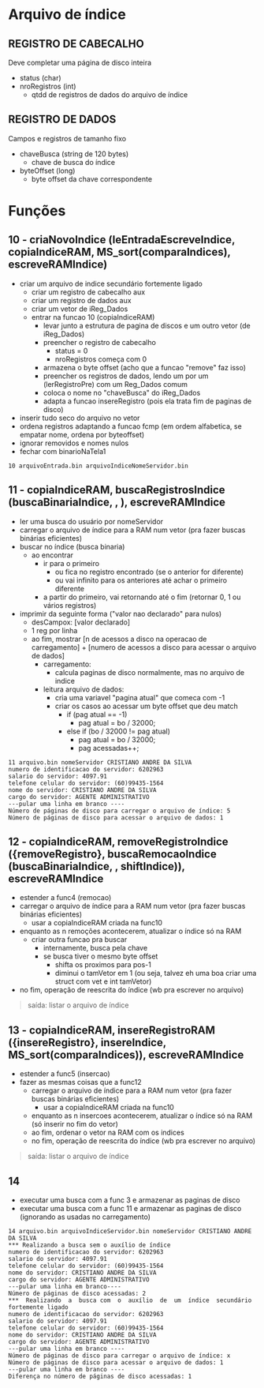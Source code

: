 # Arquivo de índice
## REGISTRO DE CABECALHO
Deve completar uma página de disco inteira
- status (char)
- nroRegistros (int)
  - qtdd de registros de dados do arquivo de índice
## REGISTRO DE DADOS
Campos e registros de tamanho fixo
- chaveBusca (string de 120 bytes)
  - chave de busca do índice
- byteOffset (long)
  - byte offset da chave correspondente

# Funções
## 10 - criaNovoIndice (leEntradaEscreveIndice, copiaIndiceRAM, MS_sort(comparaIndices), escreveRAMIndice)
- criar um arquivo de indice secundário fortemente ligado
  - criar um registro de cabecalho aux
  - criar um registro de dados aux
  - criar um vetor de iReg_Dados
  - entrar na funcao 10 (copiaIndiceRAM)
    - levar junto a estrutura de pagina de discos e um outro vetor (de iReg_Dados)
    - preencher o registro de cabecalho
      - status = 0
      - nroRegistros começa com 0
    - armazena o byte offset (acho que a funcao "remove" faz isso)
    - preencher os registros de dados, lendo um por um (lerRegistroPre) com um Reg_Dados comum
    - coloca o nome no "chaveBusca" do iReg_Dados
    - adapta a funcao insereRegistro (pois ela trata fim de paginas de disco)
- inserir tudo seco do arquivo no vetor
- ordena registros adaptando a funcao fcmp (em ordem alfabetica, se empatar nome, ordena por byteoffset) 
- ignorar removidos e nomes nulos
- fechar com binarioNaTela1

``` 10 arquivoEntrada.bin arquivoIndiceNomeServidor.bin ```

## 11 - copiaIndiceRAM, buscaRegistrosIndice (buscaBinariaIndice, <trecho que imprime buscas>, <trecho que calcula paginas de disco acessadas>), escreveRAMIndice
- ler uma busca do usuário por nomeServidor
- carregar o arquivo de índice para a RAM num vetor (pra fazer buscas binárias eficientes)
- buscar no índice (busca binaria)
  - ao encontrar
    - ir para o primeiro
      - ou fica no registro encontrado (se o anterior for diferente)
      - ou vai infinito para os anteriores até achar o primeiro diferente
    - a partir do primeiro, vai retornando até o fim (retornar 0, 1 ou vários registros)
- imprimir da seguinte forma ("valor nao declarado" para nulos)
  - desCampox: [valor declarado]
  - 1 reg por linha
  - ao fim, mostrar [n de acessos a disco na operacao de carregamento] + [numero de acessos a disco para acessar o arquivo de dados]
    - carregamento:
      - calcula paginas de disco normalmente, mas no arquivo de indice
    - leitura arquivo de dados:
      - cria uma variavel "pagina atual" que comeca com -1
      - criar os casos ao acessar um byte offset que deu match
        - if (pag atual == -1)
          - pag atual = bo / 32000;
        - else if (bo / 32000 != pag atual)
          - pag atual = bo / 32000;
          - pag acessadas++;
```
11 arquivo.bin nomeServidor CRISTIANO ANDRE DA SILVA
numero de identificacao do servidor: 6202963
salario do servidor: 4097.91
telefone celular do servidor: (60)99435-1564
nome do servidor: CRISTIANO ANDRE DA SILVA
cargo do servidor: AGENTE ADMINISTRATIVO
---pular uma linha em branco ----
Número de páginas de disco para carregar o arquivo de índice: 5
Número de páginas de disco para acessar o arquivo de dados: 1
```

## 12 - copiaIndiceRAM, removeRegistroIndice ({removeRegistro}, buscaRemocaoIndice (buscaBinariaIndice, <trecho que valida byte offset>, shiftIndice)), escreveRAMIndice
- estender a func4 (remocao)
- carregar o arquivo de índice para a RAM num vetor (pra fazer buscas binárias eficientes)
  - usar a copiaIndiceRAM criada na func10
- enquanto as n remoções acontecerem, atualizar o índice só na RAM
  - criar outra funcao pra buscar 
    - internamente, busca pela chave
    - se busca tiver o mesmo byte offset
      - shifta os proximos para pos-1
      - diminui o tamVetor em 1 (ou seja, talvez eh uma boa criar uma struct com vet e int tamVetor)
- no fim, operação de reescrita do índice (wb pra escrever no arquivo)
> saída: listar o arquivo de índice

## 13 - copiaIndiceRAM, insereRegistroRAM ({insereRegistro}, insereIndice, MS_sort(comparaIndices)), escreveRAMIndice
- estender a func5 (insercao)
- fazer as mesmas coisas que a func12
  - carregar o arquivo de índice para a RAM num vetor (pra fazer buscas binárias eficientes)
    - usar a copiaIndiceRAM criada na func10
  - enquanto as n insercoes acontecerem, atualizar o índice só na RAM (só inserir no fim do vetor)
  - ao fim, ordenar o vetor na RAM com os indices
  - no fim, operação de reescrita do índice (wb pra escrever no arquivo)
> saída: listar o arquivo de índice

## 14
- executar uma busca com a func 3 e armazenar as paginas de disco
- executar uma busca com a func 11 e armazenar as paginas de disco (ignorando as usadas no carregamento)
```
14 arquivo.bin arquivoIndiceServidor.bin nomeServidor CRISTIANO ANDRE DA SILVA
*** Realizando a busca sem o auxílio de índice
numero de identificacao do servidor: 6202963
salario do servidor: 4097.91
telefone celular do servidor: (60)99435-1564
nome do servidor: CRISTIANO ANDRE DA SILVA
cargo do servidor: AGENTE ADMINISTRATIVO
---pular uma linha em branco----
Número de páginas de disco acessadas: 2
***  Realizando  a  busca com  o  auxílio  de  um  índice  secundário fortemente ligado
numero de identificacao do servidor: 6202963
salario do servidor: 4097.91
telefone celular do servidor: (60)99435-1564
nome do servidor: CRISTIANO ANDRE DA SILVA
cargo do servidor: AGENTE ADMINISTRATIVO
---pular uma linha em branco ----
Número de páginas de disco para carregar o arquivo de índice: x
Número de páginas de disco para acessar o arquivo de dados: 1
---pular uma linha em branco ----
Diferença no número de páginas de disco acessadas: 1
```